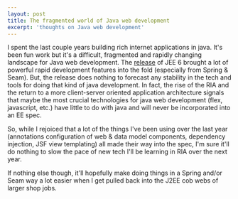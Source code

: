```yaml
---
layout: post
title: The fragmented world of Java web development
excerpt: 'thoughts on Java web development'
---
```


I spent the last couple years building rich internet applications in java.  It's been fun work but it's a difficult, fragmented and rapidly changing landscape for Java web development.  The <a href="http://www.infoq.com/news/2009/12/javaee6-release">release</a> of JEE 6 brought a lot of powerful rapid development features into the fold (especially from Spring & Seam).  But, the release does nothing to forecast any stability in the tech and tools for doing that kind of java development.  In fact, the rise of the RIA and the return to a more client-server oriented application architecture signals that maybe the most crucial technologies for java web development (flex, javascript, etc.) have little to do with java and will never be incorporated into an EE spec.    

So, while I rejoiced that a lot of the things I've been using over the last year (annotations configuration of web & data model components, dependency injection, JSF view templating) all made their way into the spec, I'm sure it'll do nothing to slow the pace of new tech I'll be learning in RIA over the next year.

If nothing else though, it'll hopefully make doing things in a Spring and/or Seam way a lot easier when I get pulled back into the J2EE cob webs of larger shop jobs.
